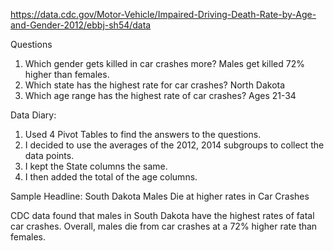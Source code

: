 https://data.cdc.gov/Motor-Vehicle/Impaired-Driving-Death-Rate-by-Age-and-Gender-2012/ebbj-sh54/data

Questions

1.	Which gender gets killed in car crashes more? 
Males get killed 72% higher than females. 
2.	Which state has the highest rate for car crashes? 
North Dakota
3. Which age range has the highest rate of car crashes? 
	Ages 21-34  

Data Diary:

1. Used 4 Pivot Tables to find the answers to the questions. 
2. I decided to use the averages of the 2012, 2014 subgroups to collect the data points. 
3. I kept the State columns the same. 
4. I then added the total of the age columns. 

Sample Headline: 
South Dakota Males Die at higher rates in Car Crashes

CDC data found that males in South Dakota have the highest rates of fatal car crashes. Overall, males die from car crashes at a 72% higher rate than females. 

